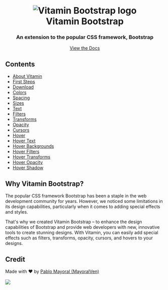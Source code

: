 <br>
<h1 align="center">
  <img src="https://vitamin.mayoralven.com/img/vitamin-isotipo.png" alt="Vitamin Bootstrap logo">
  <br>
  Vitamin Bootstrap
</h1>
<h3 align="center">An extension to the popular CSS framework, Bootstrap</h3>
<p align="center">
  <a href="https://vitamin.mayoralven.com/docs/about-vitamin">View the Docs</a>
</p>

<h2>Contents</h2>
<ul>
  <li><a href="https://vitamin.mayoralven.com/docs/about-vitamin">About Vitamin</a></li>
  <li><a href="https://vitamin.mayoralven.com/docs/first-steps">First Steps</a></li>
  <li><a href="https://vitamin.mayoralven.com/docs/download">Download</a></li>
  <li><a href="https://vitamin.mayoralven.com/docs/colors">Colors</a></li>
  <li><a href="https://vitamin.mayoralven.com/docs/spacing">Spacing</a></li>
  <li><a href="https://vitamin.mayoralven.com/docs/sizes">Sizes</a></li>
  <li><a href="https://vitamin.mayoralven.com/docs/text">Text</a></li>
  <li><a href="https://vitamin.mayoralven.com/docs/filters">Filters</a></li>
  <li><a href="https://vitamin.mayoralven.com/docs/transform">Transforms</a></li>
  <li><a href="https://vitamin.mayoralven.com/docs/opacity">Opacity</a></li>
  <li><a href="https://vitamin.mayoralven.com/docs/cursor">Cursors</a></li>
  <li><a href="https://vitamin.mayoralven.com/docs/about-hover">Hover</a></li>
  <li><a href="https://vitamin.mayoralven.com/docs/text-hover">Hover Text</a></li>
  <li><a href="https://vitamin.mayoralven.com/docs/bg-hover">Hover Backgrounds</a></li>
  <li><a href="https://vitamin.mayoralven.com/docs/filters-hover">Hover Filters</a></li>
  <li><a href="https://vitamin.mayoralven.com/docs/transform-hover">Hover Transforms</a></li>
  <li><a href="https://vitamin.mayoralven.com/docs/opacity-hover">Hover Opacity</a></li>
  <li><a href="https://vitamin.mayoralven.com/docs/shadow-hover">Hover Shadow</a></li>
</ul>

<h2>Why Vitamin Bootstrap?</h2>
<p>
  The popular CSS framework Bootstrap has been a staple in the web development community for years. However, we noticed some limitations in its design capabilities, particularly when it comes to adding special effects and styles.
</p>
<p>
  That's why we created Vitamin Bootstrap – to enhance the design capabilities of Bootstrap and provide web developers with new, innovative tools to create stunning designs. With Vitamin, you can easily add special effects such as filters, transforms, opacity, cursors, and hovers to your designs.
</p>

<h2>Credit</h2>
<p>
  Made with ❤️ by <a href="https://mayoralven.com/">Pablo Mayoral (MayoralVen)
<br><br>
    <img src="https://vitamin.mayoralven.com/img/og-vitamin.jpg">
<br><br>
